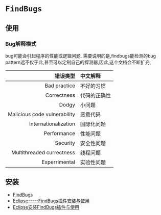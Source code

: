 # `FindBugs`
<!-- @author DHJT 2018-11-14 -->

## 使用

### Bug解释模式
bug可能会引起程序的性能或逻辑问题.
需要说明的是,findbugs能检测的bug pattern远不仅于此,甚至可以定制自己的探测器,因此,这个文档会不断扩充,

| 错误类型                       | 中文解释        |
| -----------------------------: | :-------------- |
| Bad practice                   | 不好的习惯      |
| Correctness                    | 代码的正确性    |
| Dodgy                          | 小问题          |
| Malicious code vulnerability   | 恶意代码        |
| Internationalization           | 国际化问题      |
| Performance                    | 性能问题        |
| Security                       | 安全性问题      |
| Multithreaded currectness      | 线程问题        |
| Experrimental                  | 实验性问题      |

## 安装
- [FindBugs](http://findbugs.sourceforge.net/)
- [Eclipse-----FindBugs插件安装与使用](https://blog.csdn.net/wyf2017/article/details/80554219)
- [Eclipse安装FindBugs插件与使用](https://blog.csdn.net/inforstack/article/details/69388759)